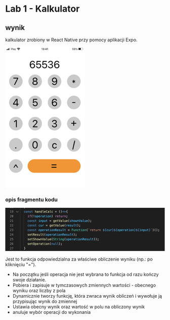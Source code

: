 # Lab 1 - Kalkulator
## wynik
<p>kalkulator zrobiony w React Native przy pomocy aplikacji Expo.</p>
<img src="readme/1.png" alt="zdjęcie prezentujące aplikację na fizycznym urządzeniu" width="250" height="445"/>
<h3>opis fragmentu kodu</h3>
<img src="readme/2.png" alt="Fragment kodu reprezentujący obliczenie wyniku" />
<p>Jest to funkcja odpowiedzialna za właściwe obliczenie wyniku (np.: po kliknięciu "=").</p>
<ul>
    <li>Na początku jeśli operacja nie jest wybrana to funkcja od razu kończy swoje działanie.</li>
    <li>Pobiera i zapisuje w tymczasowych zmiennych wartości - obecnego wyniku oraz liczby z pola</li>
    <li>Dynamicznie tworzy funkcję, która zwraca wynik obliczeń i wywołuje ją przypisując wynik do zmiennej</li>
    <li>Ustawia obecny wynik oraz wartość w polu na obliczony wynik</li>
    <li>anuluje wybór operacji do wykonania</li>
</ul> 
